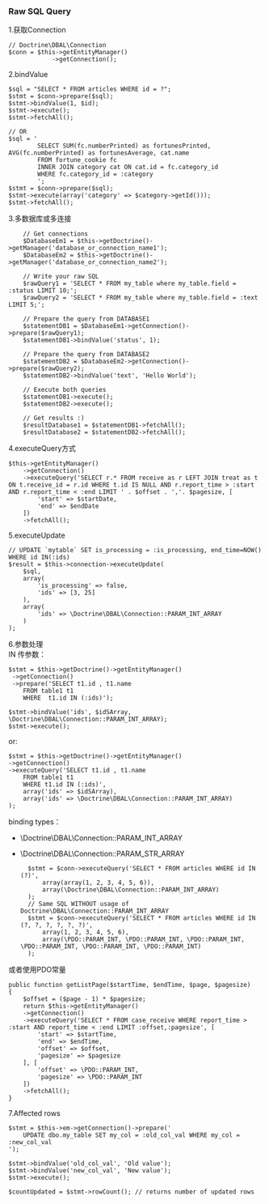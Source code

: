 ### Raw SQL Query

1.获取Connection
    
	// Doctrine\DBAL\Connection
	$conn = $this->getEntityManager()
	            ->getConnection();

2.bindValue

	$sql = "SELECT * FROM articles WHERE id = ?";
	$stmt = $conn->prepare($sql);
	$stmt->bindValue(1, $id);
	$stmt->execute();
	$stmt->fetchAll();

	// OR
	$sql = '
            SELECT SUM(fc.numberPrinted) as fortunesPrinted, AVG(fc.numberPrinted) as fortunesAverage, cat.name
            FROM fortune_cookie fc
            INNER JOIN category cat ON cat.id = fc.category_id
            WHERE fc.category_id = :category
            ';
    $stmt = $conn->prepare($sql);
    $stmt->execute(array('category' => $category->getId()));
    $stmt->fetchAll();

3.多数据库或多连接

		// Get connections
        $DatabaseEm1 = $this->getDoctrine()->getManager('database_or_connection_name1');
        $DatabaseEm2 = $this->getDoctrine()->getManager('database_or_connection_name2');

        // Write your raw SQL
        $rawQuery1 = 'SELECT * FROM my_table where my_table.field = :status LIMIT 10;';
        $rawQuery2 = 'SELECT * FROM my_table where my_table.field = :text LIMIT 5;';

        // Prepare the query from DATABASE1
        $statementDB1 = $DatabaseEm1->getConnection()->prepare($rawQuery1);
        $statementDB1->bindValue('status', 1);

        // Prepare the query from DATABASE2
        $statementDB2 = $DatabaseEm2->getConnection()->prepare($rawQuery2);
        $statementDB2->bindValue('text', 'Hello World');

        // Execute both queries
        $statementDB1->execute();
        $statementDB2->execute();

        // Get results :)
        $resultDatabase1 = $statementDB1->fetchAll();
        $resultDatabase2 = $statementDB2->fetchAll();

4.executeQuery方式

	$this->getEntityManager()
        ->getConnection()
        ->executeQuery('SELECT r.* FROM receive as r LEFT JOIN treat as t ON t.receive_id = r.id WHERE t.id IS NULL AND r.report_time > :start AND r.report_time < :end LIMIT ' . $offset . ','. $pagesize, [
            'start' => $startDate,
            'end' => $endDate
        ])
        ->fetchAll();

5.executeUpdate  


	// UPDATE `mytable` SET is_processing = :is_processing, end_time=NOW() WHERE id IN(:ids)
	$result = $this->connection->executeUpdate(
	    $sql,
	    array(
	        'is_processing' => false,
	        'ids' => [3, 25]
	    ),
	    array(
	        'ids' => \Doctrine\DBAL\Connection::PARAM_INT_ARRAY
	    )
	);

6.参数处理  
IN 传参数：

	$stmt = $this->getDoctrine()->getEntityManager()
     ->getConnection()
     ->prepare('SELECT t1.id , t1.name
        FROM table1 t1 
        WHERE  t1.id IN (:ids)');

	$stmt->bindValue('ids', $idSArray, \Doctrine\DBAL\Connection::PARAM_INT_ARRAY);
	$stmt->execute();
or:


	$stmt = $this->getDoctrine()->getEntityManager()
    ->getConnection()
    ->executeQuery('SELECT t1.id , t1.name 
        FROM table1 t1 
        WHERE t1.id IN (:ids)',
        array('ids' => $idSArray),
        array('ids' => \Doctrine\DBAL\Connection::PARAM_INT_ARRAY)
    );
binding types：  

- \Doctrine\DBAL\Connection::PARAM_INT_ARRAY
- \Doctrine\DBAL\Connection::PARAM_STR_ARRAY  



		$stmt = $conn->executeQuery('SELECT * FROM articles WHERE id IN (?)',
		    array(array(1, 2, 3, 4, 5, 6)),
		    array(\Doctrine\DBAL\Connection::PARAM_INT_ARRAY)
		);
		// Same SQL WITHOUT usage of Doctrine\DBAL\Connection::PARAM_INT_ARRAY
		$stmt = $conn->executeQuery('SELECT * FROM articles WHERE id IN (?, ?, ?, ?, ?, ?)',
		    array(1, 2, 3, 4, 5, 6),
		    array(\PDO::PARAM_INT, \PDO::PARAM_INT, \PDO::PARAM_INT, \PDO::PARAM_INT, \PDO::PARAM_INT, \PDO::PARAM_INT)
		);
或者使用PDO常量

	public function getListPage($startTime, $endTime, $page, $pagesize)
    {
        $offset = ($page - 1) * $pagesize;
        return $this->getEntityManager()
        ->getConnection()
        ->executeQuery('SELECT * FROM case_receive WHERE report_time > :start AND report_time < :end LIMIT :offset,:pagesize', [
            'start' => $startTime,
            'end' => $endTime,
            'offset' => $offset,
            'pagesize' => $pagesize
        ], [
            'offset' => \PDO::PARAM_INT,
            'pagesize' => \PDO::PARAM_INT
        ])
        ->fetchAll();
    }
7.Affected rows

	$stmt = $this->em->getConnection()->prepare('
	    UPDATE dbo.my_table SET my_col = :old_col_val WHERE my_col = :new_col_val
	');
	
	$stmt->bindValue('old_col_val', 'Old value');
	$stmt->bindValue('new_col_val', 'New value');
	$stmt->execute();
	
	$countUpdated = $stmt->rowCount(); // returns number of updated rows
